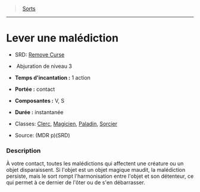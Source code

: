 ﻿---
!SpellItem
Family: SpellHD
Level: 3
Type: Abjuration
CastingTime: 1 action
Range: contact
Components: V, S
Duration: instantanée
Classes: '[Clerc](hd_cleric.md), [Magicien](hd_wizard.md), [Paladin](hd_paladin.md), [Sorcier](hd_warlock.md)'
Id: spells_hd.md#lever-une-malédiction
ParentLink: spells_hd.md#sorts
Name: Lever une malédiction
ParentName: Sorts
NameLevel: 1
AltName: '[Remove Curse](srd_spells_remove_curse.md)'
Source: (MDR p)(SRD)
Attributes: {}
---
> [Sorts](hd_spells.md)

---

# Lever une malédiction

- SRD: [Remove Curse](srd_spells_remove_curse.md)

-  Abjuration de niveau 3

- **Temps d'incantation :** 1 action

- **Portée :** contact

- **Composantes :** V, S

- **Durée :** instantanée

- Classes: [Clerc](hd_cleric.md), [Magicien](hd_wizard.md), [Paladin](hd_paladin.md), [Sorcier](hd_warlock.md)

- Source: (MDR p)(SRD)

### Description

À votre contact, toutes les malédictions qui affectent une créature ou un objet disparaissent. Si l'objet est un objet magique maudit, la malédiction persiste, mais le sort rompt l'harmonisation entre l'objet et son détenteur, ce qui permet à ce dernier de l'ôter ou de s'en débarrasser.

